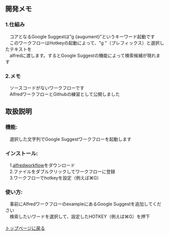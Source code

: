 ## 開発メモ
### 1.仕組み
　コアとなるGoogle Suggestは”g {augument}”というキーワード起動です
<br>　このワークフローはHotkeyの起動によって、"g "（プレフィックス）と選択したテキストを
<br>　alfredに渡します。するとGoogle Suggestの機能によって検索候補が現れます
### 2.メモ
　ソースコードがないワークフローです
<br>　AlfredワークフローとGithubの練習として公開しました
## 取扱説明
### 機能:
　選択した文字列でGoogle Suggestワークフローを起動します
### インストール:
　1.[alfredworkflow](https://github.com/KitanoTamotsu/googlesuggest/files/6721029/google.suggest.by.selected.text.alfredworkflow.zip)をダウンロード 
<br>　2.ファイルをダブルクリックしてワークフローに登録
<br>　3.ワークフローでhotkeyを設定（例えば⌘G）
### 使い方:
　事前にAlfredワークフローのexampleにあるGoogle Suggestを追加してください
<br>　検索したいワードを選択して、設定したHOTKEY（例えば⌘G）を押下
<br>
<br>
[トップページに戻る](https://kitanotamotsu.github.io/)



